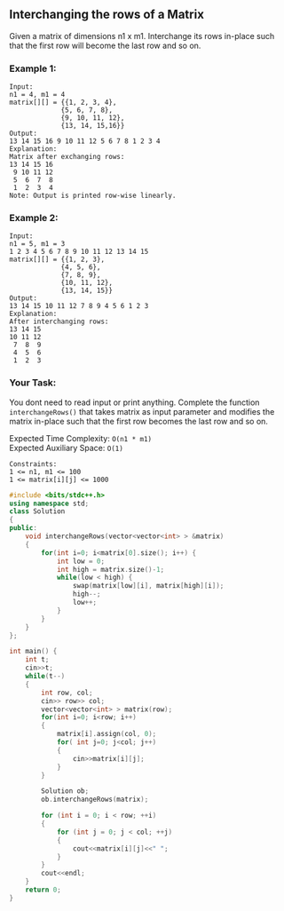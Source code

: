 ## Interchanging the rows of a Matrix

Given a matrix of dimensions n1 x m1. Interchange its rows in-place such that the first row will become the last row and so on.

### Example 1:

```
Input:
n1 = 4, m1 = 4
matrix[][] = {{1, 2, 3, 4},
             {5, 6, 7, 8},
             {9, 10, 11, 12},
             {13, 14, 15,16}}
Output:
13 14 15 16 9 10 11 12 5 6 7 8 1 2 3 4
Explanation:
Matrix after exchanging rows:
13 14 15 16
 9 10 11 12
 5  6  7  8
 1  2  3  4
Note: Output is printed row-wise linearly.
```

### Example 2:

```
Input:
n1 = 5, m1 = 3
1 2 3 4 5 6 7 8 9 10 11 12 13 14 15
matrix[][] = {{1, 2, 3},
             {4, 5, 6},
             {7, 8, 9},
             {10, 11, 12},
             {13, 14, 15}}
Output:
13 14 15 10 11 12 7 8 9 4 5 6 1 2 3
Explanation:
After interchanging rows:
13 14 15
10 11 12
 7  8  9
 4  5  6
 1  2  3
```

### Your Task:

You dont need to read input or print anything. Complete the function `interchangeRows()` that takes matrix as input parameter and modifies the matrix in-place such that the first row becomes the last row and so on.

Expected Time Complexity: `O(n1 * m1)`  
Expected Auxiliary Space: `O(1)`

```
Constraints:
1 <= n1, m1 <= 100
1 <= matrix[i][j] <= 1000
```

```c++
#include <bits/stdc++.h>
using namespace std;
class Solution
{
public:
    void interchangeRows(vector<vector<int> > &matrix)
    {
        for(int i=0; i<matrix[0].size(); i++) {
            int low = 0;
            int high = matrix.size()-1;
            while(low < high) {
                swap(matrix[low][i], matrix[high][i]);
                high--;
                low++;
            }
        }
    }
};

int main() {
    int t;
    cin>>t;
    while(t--)
    {
        int row, col;
        cin>> row>> col;
        vector<vector<int> > matrix(row);
        for(int i=0; i<row; i++)
        {
            matrix[i].assign(col, 0);
            for( int j=0; j<col; j++)
            {
                cin>>matrix[i][j];
            }
        }

        Solution ob;
        ob.interchangeRows(matrix);

        for (int i = 0; i < row; ++i)
        {
            for (int j = 0; j < col; ++j)
            {
                cout<<matrix[i][j]<<" ";
            }
        }
        cout<<endl;
    }
    return 0;
}
```
